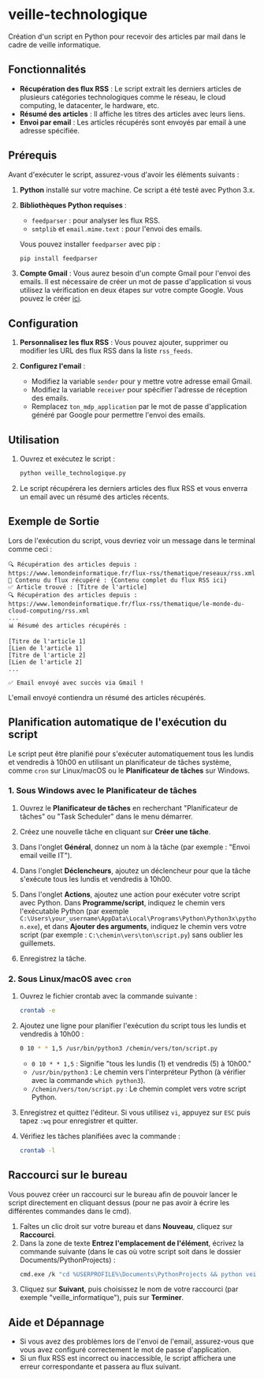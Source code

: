 # veille-technologique
Création d'un script en Python pour recevoir des articles par mail dans le cadre de veille informatique.

## Fonctionnalités

- **Récupération des flux RSS** : Le script extrait les derniers articles de plusieurs catégories technologiques comme le réseau, le cloud computing, le datacenter, le hardware, etc.
- **Résumé des articles** : Il affiche les titres des articles avec leurs liens.
- **Envoi par email** : Les articles récupérés sont envoyés par email à une adresse spécifiée.

## Prérequis

Avant d'exécuter le script, assurez-vous d'avoir les éléments suivants :

1. **Python** installé sur votre machine. Ce script a été testé avec Python 3.x.
2. **Bibliothèques Python requises** :
   - `feedparser` : pour analyser les flux RSS.
   - `smtplib` et `email.mime.text` : pour l'envoi des emails.
   
   Vous pouvez installer `feedparser` avec pip :
   
   ```bash
   pip install feedparser
   ```

3. **Compte Gmail** : Vous aurez besoin d'un compte Gmail pour l'envoi des emails. Il est nécessaire de créer un mot de passe d'application si vous utilisez la vérification en deux étapes sur votre compte Google. Vous pouvez le créer [ici](https://myaccount.google.com/apppasswords).

## Configuration

1. **Personnalisez les flux RSS** : Vous pouvez ajouter, supprimer ou modifier les URL des flux RSS dans la liste `rss_feeds`.

2. **Configurez l'email** :
   - Modifiez la variable `sender` pour y mettre votre adresse email Gmail.
   - Modifiez la variable `receiver` pour spécifier l'adresse de réception des emails.
   - Remplacez `ton_mdp_application` par le mot de passe d'application généré par Google pour permettre l'envoi des emails.

## Utilisation

1. Ouvrez et exécutez le script :

   ```bash
   python veille_technologique.py
   ```

2. Le script récupérera les derniers articles des flux RSS et vous enverra un email avec un résumé des articles récents.

## Exemple de Sortie

Lors de l'exécution du script, vous devriez voir un message dans le terminal comme ceci :

```
🔍 Récupération des articles depuis : https://www.lemondeinformatique.fr/flux-rss/thematique/reseaux/rss.xml
🔹 Contenu du flux récupéré : {Contenu complet du flux RSS ici}
✅ Article trouvé : [Titre de l'article]
🔍 Récupération des articles depuis : https://www.lemondeinformatique.fr/flux-rss/thematique/le-monde-du-cloud-computing/rss.xml
...
📊 Résumé des articles récupérés :

[Titre de l'article 1]
[Lien de l'article 1]
[Titre de l'article 2]
[Lien de l'article 2]
...

✅ Email envoyé avec succès via Gmail !
```

L'email envoyé contiendra un résumé des articles récupérés.

## Planification automatique de l'exécution du script

Le script peut être planifié pour s'exécuter automatiquement tous les lundis et vendredis à 10h00 en utilisant un planificateur de tâches système, comme `cron` sur Linux/macOS ou le **Planificateur de tâches** sur Windows.

### 1. **Sous Windows avec le Planificateur de tâches**

1. Ouvrez le **Planificateur de tâches** en recherchant "Planificateur de tâches" ou "Task Scheduler" dans le menu démarrer.

2. Créez une nouvelle tâche en cliquant sur **Créer une tâche**.

3. Dans l'onglet **Général**, donnez un nom à la tâche (par exemple : "Envoi email veille IT").

4. Dans l'onglet **Déclencheurs**, ajoutez un déclencheur pour que la tâche s'exécute tous les lundis et vendredis à 10h00.

5. Dans l'onglet **Actions**, ajoutez une action pour exécuter votre script avec Python. Dans **Programme/script**, indiquez le chemin vers l'exécutable Python (par exemple `C:\Users\your_username\AppData\Local\Programs\Python\Python3x\python.exe`), et dans **Ajouter des arguments**, indiquez le chemin vers votre script (par exemple : `C:\chemin\vers\ton\script.py`) sans oublier les guillemets.

6. Enregistrez la tâche.

### 2. **Sous Linux/macOS avec `cron`**

1. Ouvrez le fichier crontab avec la commande suivante :
   ```bash
   crontab -e
   ```

2. Ajoutez une ligne pour planifier l'exécution du script tous les lundis et vendredis à 10h00 :
   ```bash
   0 10 * * 1,5 /usr/bin/python3 /chemin/vers/ton/script.py
   ```
   - `0 10 * * 1,5` : Signifie "tous les lundis (1) et vendredis (5) à 10h00."
   - `/usr/bin/python3` : Le chemin vers l'interpréteur Python (à vérifier avec la commande `which python3`).
   - `/chemin/vers/ton/script.py` : Le chemin complet vers votre script Python.

3. Enregistrez et quittez l'éditeur. Si vous utilisez `vi`, appuyez sur `ESC` puis tapez `:wq` pour enregistrer et quitter.

4. Vérifiez les tâches planifiées avec la commande :
   ```bash
   crontab -l
   ```

## Raccourci sur le bureau

Vous pouvez créer un raccourci sur le bureau afin de pouvoir lancer le script directement en cliquant dessus (pour ne pas avoir à écrire les différentes commandes dans le cmd).

1. Faîtes un clic droit sur votre bureau et dans **Nouveau**, cliquez sur **Raccourci**.
2. Dans la zone de texte **Entrez l'emplacement de l'élément**, écrivez la commande suivante (dans le cas où votre script soit dans le dossier Documents/PythonProjects) :
   ```bash
   cmd.exe /k "cd %USERPROFILE%\Documents\PythonProjects && python veille_informatique.py"
   ```
3. Cliquez sur **Suivant**, puis choisissez le nom de votre raccourci (par exemple "veille_informatique"), puis sur **Terminer**.

## Aide et Dépannage

- Si vous avez des problèmes lors de l'envoi de l'email, assurez-vous que vous avez configuré correctement le mot de passe d'application.
- Si un flux RSS est incorrect ou inaccessible, le script affichera une erreur correspondante et passera au flux suivant.
